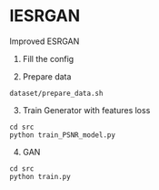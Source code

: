 # IESRGAN
Improved ESRGAN

1. Fill the config

2. Prepare data
```
dataset/prepare_data.sh
```
3. Train Generator with features loss
```
cd src
python train_PSNR_model.py
```
4. GAN
```
cd src
python train.py
```
